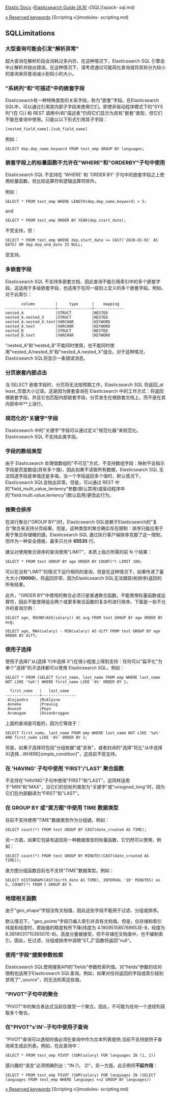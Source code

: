 

[Elastic Docs](/guide/) ›[Elasticsearch Guide [8.9]](index.md) ›[SQL](xpack-
sql.md)

[« Reserved keywords](sql-syntax-reserved.md) [Scripting »](modules-
scripting.md)

## SQLLimitations

### 大型查询可能会引发"解析异常"

超大查询在解析阶段会消耗过多内存，在这种情况下，Elasticsearch SQL 引擎会中止解析并抛出错误。在这种情况下，请考虑通过可能简化查询或将其拆分为较小的查询来将查询减小到较小的大小。

### "系统列"和"可描述"中的嵌套字段

Elasticsearch有一种特殊类型的关系字段，称为"嵌套"字段。在Elasticsearch SQL中，可以通过引用其内部子字段来使用它们。即使非驱动程序模式下的"SYS 列"(在 CLI 和 REST 调用中)和"描述表"仍将它们显示为具有"嵌套"类型，但它们不能在查询中使用。只能以以下形式引用其子字段：

    
    
    [nested_field_name].[sub_field_name]

例如：

    
    
    SELECT dep.dep_name.keyword FROM test_emp GROUP BY languages;

### 嵌套字段上的标量函数不允许在"WHERE"和"ORDERBY"子句中使用

Elasticsearch SQL 不支持在 'WHERE' 和 'ORDER BY' 子句中的嵌套字段之上使用标量函数，但比较运算符和逻辑运算符除外。

例如：

    
    
    SELECT * FROM test_emp WHERE LENGTH(dep.dep_name.keyword) > 5;

and

    
    
    SELECT * FROM test_emp ORDER BY YEAR(dep.start_date);

不受支持，但：

    
    
    SELECT * FROM test_emp WHERE dep.start_date >= CAST('2020-01-01' AS DATE) OR dep.dep_end_date IS NULL;

受支持。

### 多嵌套字段

Elasticsearch SQL 不支持多嵌套文档，因此查询不能引用索引中的多个嵌套字段。这适用于多级嵌套字段，也适用于在同一级别上定义的多个嵌套字段。例如，对于此索引：

    
    
           column         |     type      |    mapping
    ----------------------+---------------+-------------
    nested_A              |STRUCT         |NESTED
    nested_A.nested_X     |STRUCT         |NESTED
    nested_A.nested_X.text|VARCHAR        |KEYWORD
    nested_A.text         |VARCHAR        |KEYWORD
    nested_B              |STRUCT         |NESTED
    nested_B.text         |VARCHAR        |KEYWORD

"nested_A"和"nested_B"不能同时使用，也不能同时使用"nested_A/nested_B"和"nested_A.nested_X"组合。对于这种情况，Elasticsearch SQL将显示一条错误消息。

### 分页嵌套内部点击

当 SELECT 嵌套字段时，分页将无法按预期工作，Elasticsearch SQL 将返回_at least_页面大小记录。这是因为嵌套查询在 Elasticsearch 中的工作方式：将返回根嵌套字段，并且它也匹配内部嵌套字段，分页发生在根嵌套文档上，而不是在其内部命中**上进行。

### 规范化的"关键字"字段

Elasticsearch 中的"关键字"字段可以通过定义"规范化器"来规范化。Elasticsearch SQL 不支持此类字段。

### 字段的数组类型

由于 Elasticsearch 处理值数组的"不可见"方式，不支持数组字段：映射不会指示字段是否是数组(具有多个值)，因此如果不读取所有数据，Elasticsearch SQL 无法知道字段是单值还是多值。当一个字段返回多个值时，默认情况下，Elasticsearch SQL会抛出异常。但是，可以通过 REST 中的"field_multi_value_leniency"参数(默认禁用)或驱动程序中的"field.multi.value.leniency"(默认启用)更改此行为。

### 按聚合排序

在进行聚合("GROUP BY")时，Elasticsearch SQL依赖于Elasticsearch的"复合"聚合来支持分页结果。但是，这种类型的聚合确实存在限制：排序只能应用于用于聚合存储桶的键。Elasticsearch SQL 通过执行客户端排序克服了这一限制，但作为一种安全措施，最多只允许 **65535** 行。

建议对使用聚合排序的查询使用"LIMIT"，本质上指示所需的前 N 个结果：

    
    
    SELECT * FROM test GROUP BY age ORDER BY COUNT(*) LIMIT 100;

可以在没有"LIMIT"的情况下运行相同的查询，但是在这种情况下，如果传递了最大大小(**10000**)，将返回异常，因为Elasticsearch SQL无法跟踪(和排序)返回的所有结果。

此外，"ORDER BY"中使用的聚合必须只是普通聚合函数。不能使用标量函数或运算符，因此不能使用组合两个或更多聚合函数的复杂列进行排序。下面是一些不允许的查询示例：

    
    
    SELECT age, ROUND(AVG(salary)) AS avg FROM test GROUP BY age ORDER BY avg;
    
    SELECT age, MAX(salary) - MIN(salary) AS diff FROM test GROUP BY age ORDER BY diff;

### 使用子选择

使用子选择("从(选择 Y)中选择 X")在很小程度上得到支持：任何可以"扁平化"为单个"选择"的子选择都可以使用 Elasticsearch SQL。例如：

    
    
    SELECT * FROM (SELECT first_name, last_name FROM emp WHERE last_name NOT LIKE '%a%') WHERE first_name LIKE 'A%' ORDER BY 1;
    
      first_name   |   last_name
    ---------------+---------------
     Alejandro     |McAlpine
     Anneke        |Preusig
     Anoosh        |Peyn
     Arumugam      |Ossenbruggen

上面的查询是可能的，因为它等效于：

    
    
    SELECT first_name, last_name FROM emp WHERE last_name NOT LIKE '%a%' AND first_name LIKE 'A%' ORDER BY 1;

但是，如果子选择将包括"分组依据"或"具有"，或者封闭的"选择"将比"从中选择X(选择...WHERE[simple_condition]"，这目前不受支持。

### 在 'HAVING' 子句中使用 'FIRST'/'LAST' 聚合函数

不支持在"HAVING"子句中使用"FIRST"和"LAST"。这同样适用于"MIN"和"MAX"，当它们的目标列类型为"关键字"或"unsigned_long"时，因为它们在内部翻译为"FIRST"和"LAST"。

### 在 GROUP BY 或"直方图"中使用 TIME 数据类型

目前不支持使用"TIME"数据类型作为分组键。例如：

    
    
    SELECT count(*) FROM test GROUP BY CAST(date_created AS TIME);

另一方面，如果它包装有返回另一种数据类型的标量函数，它仍然可以使用，例如：

    
    
    SELECT count(*) FROM test GROUP BY MINUTE((CAST(date_created AS TIME));

直方图分组函数目前也不支持"TIME"数据类型。例如：

    
    
    SELECT HISTOGRAM(CAST(birth_date AS TIME), INTERVAL '10' MINUTES) as h, COUNT(*) FROM t GROUP BY h

### 地理相关函数

由于"geo_shape"字段没有文档值，因此这些字段不能用于过滤、分组或排序。

默认情况下，"geo_points"字段已编入索引并具有文档值。但是，仅存储和索引纬度和经度时，原始值的精度有所下降(纬度为 4.190951585769653E-8，经度为 8.381903171539307E-8)。高度分量被接受，但不存储在文档值中，也不编制索引。因此，在过滤、分组或排序中调用"ST_Z"函数将返回"null"。

### 使用"字段"搜索参数检索

Elasticsearch SQL使用搜索API的"fields"参数检索列值。对"fields"参数的任何限制也适用于Elasticsearch SQL查询。例如，如果对任何返回的字段或索引级别禁用了"_source"，则无法检索这些值。

### "PIVOT"子句中的聚合

"PIVOT"中的聚合表达式当前仅接受一个聚合。因此，不可能为任何一个透视列获取多个聚合。

### 在"PIVOT"s'IN'-子句中使用子查询

"PIVOT"查询可以透视的值必须在查询中作为文本列表提供;当前不支持提供子查询来生成此列表。例如，在此查询中：

    
    
    SELECT * FROM test_emp PIVOT (SUM(salary) FOR languages IN (1, 2))

感兴趣的"语言"必须明确列出："IN (1， 2)"。另一方面，此示例将**不起作用**：

    
    
    SELECT * FROM test_emp PIVOT (SUM(salary) FOR languages IN (SELECT languages FROM test_emp WHERE languages <=2 GROUP BY languages))

[« Reserved keywords](sql-syntax-reserved.md) [Scripting »](modules-
scripting.md)
